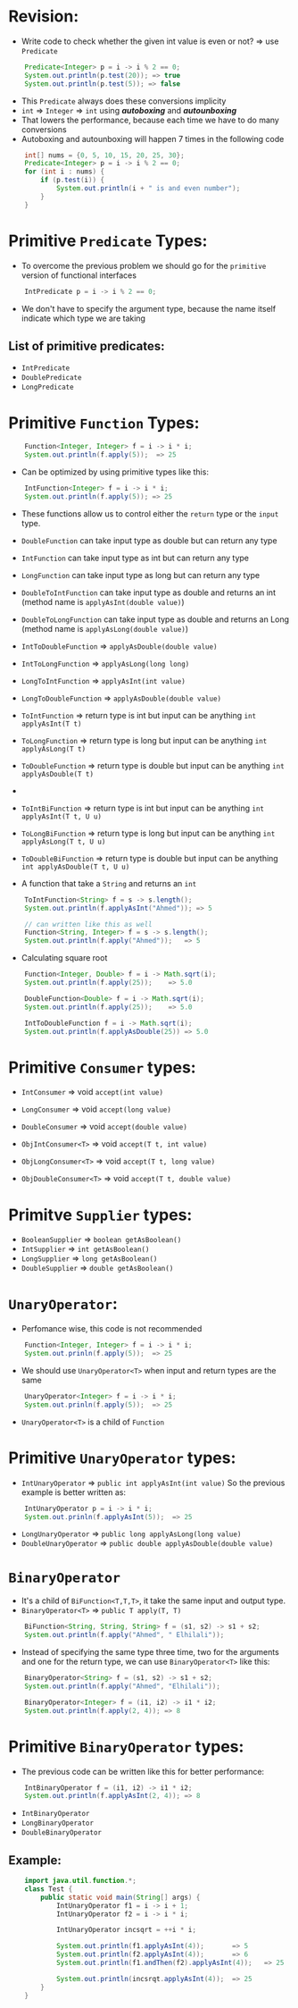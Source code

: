 # Revision:
- Write code to check whether the given int value is even or not? => use `Predicate`
``` java
    Predicate<Integer> p = i -> i % 2 == 0;
    System.out.println(p.test(20)); => true
    System.out.println(p.test(5)); => false
```
- This `Predicate` always does these conversions implicity
- `int` => `Integer` => `int` using ***autoboxing*** and ***autounboxing***
- That lowers the performance, because each time we have to do many conversions
- Autoboxing and autounboxing will happen 7 times in the following code
``` java 
    int[] nums = {0, 5, 10, 15, 20, 25, 30};
    Predicate<Integer> p = i -> i % 2 == 0;
    for (int i : nums) {
        if (p.test(i)) {
            System.out.println(i + " is and even number");
        }
    }
```
# Primitive `Predicate` Types: 
- To overcome the previous problem we should go for the `primitive` version of functional interfaces

``` java
    IntPredicate p = i -> i % 2 == 0;
```
- We don't have to specify the argument type, because the name itself indicate which type we are taking

## List of primitive predicates:
- `IntPredicate`
- `DoublePredicate`
- `LongPredicate`
# Primitive `Function` Types:
``` java
    Function<Integer, Integer> f = i -> i * i;
    System.out.println(f.apply(5));  => 25
```
- Can be optimized by using primitive types like this:
``` java
    IntFunction<Integer> f = i -> i * i;
    System.out.println(f.apply(5)); => 25
```
- These functions allow us to control either the `return` type or the `input` type.
- `DoubleFunction` can take input type as double but can return any type
- `IntFunction` can take input type as int but can return any type
- `LongFunction` can take input type as long but can return any type
- `DoubleToIntFunction` can take input type as double and returns an int (method name is `applyAsInt(double value)`)
- `DoubleToLongFunction` can take input type as double and returns an Long (method name is `applyAsLong(double value)`)
- `IntToDoubleFunction` => `applyAsDouble(double value)`
- `IntToLongFunction` => `applyAsLong(long long)`
- `LongToIntFunction` => `applyAsInt(int value)`
- `LongToDoubleFunction` => `applyAsDouble(double value)`

- `ToIntFunction` => return type is int but input can be anything `int applyAsInt(T t)`
- `ToLongFunction` => return type is long but input can be anything `int applyAsLong(T t)`
- `ToDoubleFunction` => return type is double but input can be anything `int applyAsDouble(T t)`
- 
- `ToIntBiFunction` => return type is int but input can be anything `int applyAsInt(T t, U u)`
- `ToLongBiFunction` => return type is long but input can be anything `int applyAsLong(T t, U u)`
- `ToDoubleBiFunction` => return type is double but input can be anything `int applyAsDouble(T t, U u)`
- A function that take a `String` and returns an `int`
``` java 
    ToIntFunction<String> f = s -> s.length();
    System.out.println(f.applyAsInt("Ahmed")); => 5

    // can written like this as well
    Function<String, Integer> f = s -> s.length();
    System.out.println(f.apply("Ahmed"));   => 5
```
- Calculating square root
``` java
    Function<Integer, Double> f = i -> Math.sqrt(i);
    System.out.println(f.apply(25));    => 5.0

    DoubleFunction<Double> f = i -> Math.sqrt(i);
    System.out.println(f.apply(25));    => 5.0

    IntToDoubleFunction f = i -> Math.sqrt(i);
    System.out.println(f.applyAsDouble(25)) => 5.0
```
# Primitive `Consumer` types:
- `IntConsumer` => void `accept(int value)`
- `LongConsumer` => void `accept(long value)`
- `DoubleConsumer` => void `accept(double value)`
  
- `ObjIntConsumer<T>` => void `accept(T t, int value)`
- `ObjLongConsumer<T>` => void `accept(T t, long value)`
- `ObjDoubleConsumer<T>` => void `accept(T t, double value)`
# Primitve `Supplier` types:
- `BooleanSupplier` => `boolean getAsBoolean()`
- `IntSupplier` => `int getAsBoolean()`
- `LongSupplier` => `long getAsBoolean()`
- `DoubleSupplier` => `double getAsBoolean()`

# `UnaryOperator`:
- Perfomance wise, this code is not recommended
``` java
    Function<Integer, Integer> f = i -> i * i;
    System.out.prinln(f.apply(5));  => 25
```
- We should use `UnaryOperator<T>` when input and return types are the same
``` java
    UnaryOperator<Integer> f = i -> i * i;
    System.out.prinln(f.apply(5));  => 25
```
- `UnaryOperator<T>` is a child of `Function`
# Primitive `UnaryOperator` types:
- `IntUnaryOperator` => `public int applyAsInt(int value)`
So the previous example is better written as:
``` java
    IntUnaryOperator p = i -> i * i;
    System.out.prinln(f.applyAsInt(5));  => 25
```
- `LongUnaryOperator` => `public long applyAsLong(long value)`
- `DoubleUnaryOperator` => `public double applyAsDouble(double value)`
# `BinaryOperator`
- It's a child of `BiFunction<T,T,T>`, it take the same input and output type.
- `BinaryOperator<T>` => `public T apply(T, T)`
``` java
    BiFunction<String, String, String> f = (s1, s2) -> s1 + s2;
    System.out.println(f.apply("Ahmed", " Elhilali"));
```
- Instead of specifying the same type  three time, two for the arguments and one for the return type, we can use `BinaryOperator<T>` like this: 
``` java
    BinaryOperator<String> f = (s1, s2) -> s1 + s2;
    System.out.println(f.apply("Ahmed", "Elhilali"));
```
``` java
    BinaryOperator<Integer> f = (i1, i2) -> i1 * i2;
    System.out.println(f.apply(2, 4)); => 8
```
# Primitive `BinaryOperator` types:
- The previous code can be written like this for better performance: 
``` java
    IntBinaryOperator f = (i1, i2) -> i1 * i2;
    System.out.println(f.applyAsInt(2, 4)); => 8
```
  
- `IntBinaryOperator` 
- `LongBinaryOperator` 
- `DoubleBinaryOperator` 

## Example:
``` java
    import java.util.function.*;
    class Test {
        public static void main(String[] args) {
            IntUnaryOperator f1 = i -> i + 1;
            IntUnaryOperator f2 = i -> i * i;

            IntUnaryOperator incsqrt = ++i * i;

            System.out.println(f1.applyAsInt(4));       => 5
            System.out.println(f2.applyAsInt(4));       => 6
            System.out.println(f1.andThen(f2).applyAsInt(4));   => 25

            System.out.println(incsrqt.applyAsInt(4));  => 25
        }
    }
```



